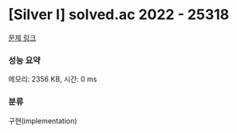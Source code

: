 # [Silver I] solved.ac 2022 - 25318 

[문제 링크](https://www.acmicpc.net/problem/25318) 

### 성능 요약

메모리: 2356 KB, 시간: 0 ms

### 분류

구현(implementation)

